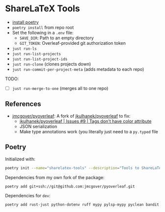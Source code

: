 # ShareLaTeX Tools

- [install poetry ](https://python-poetry.org/docs/#installation)
- `poetry install` from repo root
- Set the following in a `.env` file:
    - `SAVE_DIR`: Path to an empty directory
    - `GIT_TOKEN`: Overleaf-provided git authorization token
- `just run-ls`
- `just run-list-projects`
- `just run-list-project-ids`
- `just run-clone` (clones projects down)
- `just run-commit-per-project-meta` (adds metadata to each repo)

TODO:
- [ ] `just run-merge-to-one` (merges all to one repo)

## References

- [jmcgover/pyoverleaf](https://github.com/jmcgover/pyoverleaf): A fork of [jkulhanek/pyoverleaf](https://github.com/jkulhanek/pyoverleaf) to fix:
    - [jkulhanek/pyoverleaf | Issues #9 | Tags don't have color attribute](https://github.com/jkulhanek/pyoverleaf/issues/9)
    - JSON serialization
    - Make type annotations work (you literally just need to a `py.typed` file

## Poetry

Initialized with:
```bash
poetry init --name="sharelatex-tools" --description="Tools to ShareLaTeX projects into git repos." --author='Jeffrey McGovern <jeff@jdmcg.org>' --python='>=3.11,<4.0' --no-interaction
```

Dependencies from my own fork of the package:
```bash
poetry add git+ssh://git@github.com:jmcgover/pyoverleaf.git
```

Dependencies for `dev`:
```bash
poetry add rust-just python-dotenv ruff mypy pylsp-mypy pyclean bandit --group=dev
```
